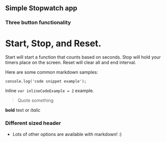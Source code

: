 ## Simple Stopwatch app

### Three button functionality

# Start, Stop, and Reset.
Start will start a function that counts based on seconds. Stop will hold your timers place on the screen. Reset will clear all and end interval. 

Here are some common markdown samples:

```
console.log('code snippet example');
```

Inline `var inlineCodeExample = 2` example.

> Quote something

**bold** text or _italic_

### Different sized header

- Lots of other options are available with markdown! :) 
